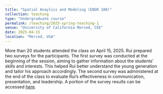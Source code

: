 ```yaml
---
title: "Spatial Anaylsis and Modeling (ENGR 180)"
collection: teaching
type: "Undergraduate course"
permalink: /teaching/2025-spring-teaching-1
venue: "University of California Merced, CEE"
date: 2025-04-15
location: "Merced, USA"
---
```


More than 20 students attended the class on April 15, 2025. Rui prepared two surveys for the participants. The first survey was conducted at the beginning of the session, aiming to gather information about the students’ skills and interests. This helped Rui better understand the young generation and tailor his approach accordingly. The second survey was administered at the end of the class to evaluate Rui’s effectiveness in communication, presentation, and leadership. A portion of the survey results can be accessed [here](https://drive.google.com/file/d/1sQx-iy8hCPcJqZwYrSHoo-C8KeYjIAY3/view?usp=drive_link).

